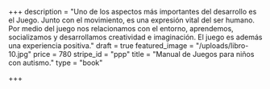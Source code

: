 +++
description = "Uno de los aspectos más importantes del desarrollo es el Juego. Junto con el movimiento, es una expresión vital del ser humano. Por medio del juego nos relacionamos con el entorno, aprendemos, socializamos y desarrollamos creatividad e imaginación. El juego es además una experiencia positiva."
draft = true
featured_image = "/uploads/libro-10.jpg"
price = 780
stripe_id = "ppp"
title = "Manual de Juegos para niños con autismo."
type = "book"

+++
